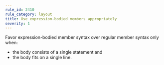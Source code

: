 ```yaml
---
rule_id: 2410
rule_category: layout
title: Use expression-bodied members appropriately
severity: 1
---
```

Favor expression-bodied member syntax over regular member syntax only when:

- the body consists of a single statement and
- the body fits on a single line.
